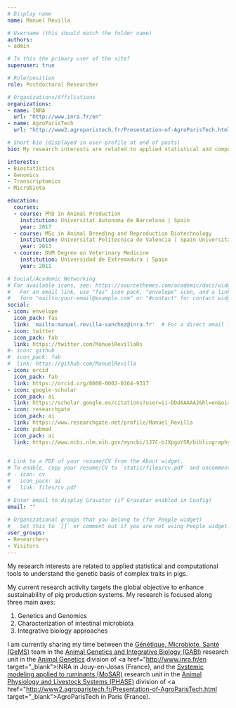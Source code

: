 ```yaml
---
# Display name
name: Manuel Revilla

# Username (this should match the folder name)
authors:
- admin

# Is this the primary user of the site?
superuser: true

# Role/position
role: Postdoctoral Researcher

# Organizations/Affiliations
organizations:
- name: INRA 
  url: "http://www.inra.fr/en"
- name: AgroParisTech
  url: "http://www2.agroparistech.fr/Presentation-of-AgroParisTech.html"

# Short bio (displayed in user profile at end of posts)
bio: My research interests are related to applied statistical and computational tools to understand the genetic basis of complex traits in pigs

interests:
- Biostatistics
- Genomics
- Transcriptomics
- Microbiota

education:
  courses:
  - course: PhD in Animal Production 
    institution: Universitat Autonoma de Barcelona | Spain
    year: 2017
  - course: MSc in Animal Breeding and Reproduction Biotechnology
    institution: Universitat Politecnica de Valencia | Spain Universitat Autonoma de Barcelona | Spain
    year: 2013
  - course: DVM Degree on Veterinary Medicine 
    institution: Universidad de Extremadura | Spain
    year: 2011

# Social/Academic Networking
# For available icons, see: https://sourcethemes.com/academic/docs/widgets/#icons
#   For an email link, use "fas" icon pack, "envelope" icon, and a link in the
#   form "mailto:your-email@example.com" or "#contact" for contact widget.
social:
- icon: envelope
  icon_pack: fas
  link: 'mailto:manuel.revilla-sanchez@inra.fr'  # For a direct email link, use "mailto:manuel.revilla-sanchez@inra.fr".
- icon: twitter
  icon_pack: fab
  link: https://twitter.com/ManuelRevillaRs
#- icon: github
#  icon_pack: fab
#  link: https://github.com/ManuelRevilla
- icon: orcid
  icon_pack: fab
  link: https://orcid.org/0000-0002-0164-9317
- icon: google-scholar
  icon_pack: ai
  link: https://scholar.google.es/citations?user=ii-DDdAAAAAJ&hl=en&oi=sra 
- icon: researchgate
  icon_pack: ai
  link: https://www.researchgate.net/profile/Manuel_Revilla
- icon: pubmed
  icon_pack: ai
  link: https://www.ncbi.nlm.nih.gov/myncbi/1J7C-bJXpgoYSR/bibliography/public/
  

# Link to a PDF of your resume/CV from the About widget.
# To enable, copy your resume/CV to `static/files/cv.pdf` and uncomment the lines below.  
# - icon: cv
#   icon_pack: ai
#   link: files/cv.pdf

# Enter email to display Gravatar (if Gravatar enabled in Config)
email: ""
  
# Organizational groups that you belong to (for People widget)
#   Set this to `[]` or comment out if you are not using People widget.  
user_groups:
- Researchers
- Visitors
---
```


My research interests are related to applied statistical and computational tools to understand the genetic basis of complex traits in pigs.

My current research activity targets the global objective to enhance sustainability of pig production systems. My research is focused along three main axes:

<ol>
  <li>Genetics and Genomics</li>
  <li>Characterization of intestinal microbiota</li>
  <li>Integrative biology approaches</li>
</ol>


I am currently sharing my time between the <a href="https://www6.jouy.inra.fr/gabi/les-Recherches/Equipes-de-recherche/GeMS" target="_blank">G&eacute;n&eacute;tique, Microbiote, Sant&eacute; (GeMS)</a> team in the <a href="https://www6.jouy.inra.fr/gabi_eng/" target="_blank">Animal Genetics and Integrative Biology (GABI)</a> research unit in the <a href="http://www.ga.inra.fr/en" target="_blank">Animal Genetics</a> division of <a href="http://www.inra.fr/en target="_blank">INRA</a> in Jouy-en-Josas (France), and the <a href="https://www6.jouy.inra.fr/mosar_eng/UMR-MoSAR" target="_blank">Systemic modeling applied to ruminants (MoSAR)</a> research unit in the <a href="http://www.phase.inra.fr/en" target="_blank">Animal Physiology and Livestock Systems (PHASE)</a> division of <a href="http://www2.agroparistech.fr/Presentation-of-AgroParisTech.html target="_blank">AgroParisTech</a> in Paris (France).

